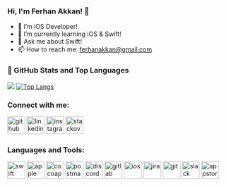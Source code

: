 ### Hi, I'm Ferhan Akkan! 👋

- 🔭 I’m iOS Developer!
- 🌱 I’m currently learning  iOS & Swift!
- 💬 Ask me about Swift!
- 📫 How to reach me: ferhanakkan@gmail.com

### 📌 GitHub Stats and Top Languages
<img src="https://github-readme-stats.vercel.app/api?username=ferhanakkan&&show_icons=true&title_color=0000ff&icon_color=0000ff&text_color=151515&bg_color=ffffff"> [![Top Langs](https://github-readme-stats.vercel.app/api/top-langs/?username=ferhanakkan&layout=compact)](https://github.com/ferhanakkan/github-readme-stats)

### Connect with me:

[<img src='https://cdn.jsdelivr.net/npm/simple-icons@3.0.1/icons/github.svg' alt='github' height='40'>](https://github.com/ferhanakkan)  [<img src='https://cdn.jsdelivr.net/npm/simple-icons@3.0.1/icons/linkedin.svg' alt='linkedin' height='40'>](https://www.linkedin.com/in/https://www.linkedin.com/in/yunus-makan-768b4915a//)  [<img src='https://cdn.jsdelivr.net/npm/simple-icons@3.0.1/icons/instagram.svg' alt='instagram' height='40'>](https://www.instagram.com/https://www.instagram.com/akkanferhan/?hl=tr/) [<img src='https://cdn.jsdelivr.net/npm/simple-icons@3.0.1/icons/stackoverflow.svg' alt='stackoverflow' height='40'>](https://stackoverflow.com/users/12938902/ferhan-akkan)  
### Languages and Tools:

[<img src='https://cdn.jsdelivr.net/npm/simple-icons@3.0.1/icons/swift.svg' alt='swift' height='40'>](https://developer.apple.com/swift/)  [<img src='https://cdn.jsdelivr.net/npm/simple-icons@3.0.1/icons/apple.svg' alt='apple' height='40'>](https://developer.apple.com/)  [<img src='https://cdn.jsdelivr.net/npm/simple-icons@3.0.1/icons/cocoapods.svg' alt='cocoapods' height='40'>](https://cocoapods.org/)  [<img src='https://cdn.jsdelivr.net/npm/simple-icons@3.0.1/icons/postman.svg' alt='postman' height='40'>](https://www.postman.com/)  [<img src='https://cdn.jsdelivr.net/npm/simple-icons@3.0.1/icons/discord.svg' alt='discord' height='40'>](https://discord.com/)  [<img src='https://cdn.jsdelivr.net/npm/simple-icons@3.0.1/icons/gitlab.svg' alt='gitlab' height='40'>](https://about.gitlab.com/)  [<img src='https://cdn.jsdelivr.net/npm/simple-icons@3.0.1/icons/ios.svg' alt='ios' height='40'>](https://developer.apple.com/ios/)  [<img src='https://cdn.jsdelivr.net/npm/simple-icons@3.0.1/icons/jira.svg' alt='jira' height='40'>](https://jira.atlassian.com/)  [<img src='https://cdn.jsdelivr.net/npm/simple-icons@3.0.1/icons/git.svg' alt='git' height='40'>](https://git-scm.com/)  [<img src='https://cdn.jsdelivr.net/npm/simple-icons@3.0.1/icons/slack.svg' alt='slack' height='40'>](https://slack.com/intl/en-tr/)  [<img src='https://cdn.jsdelivr.net/npm/simple-icons@3.0.1/icons/appstore.svg' alt='appstore' height='40'>](https://www.apple.com/tr/ios/app-store/)  



